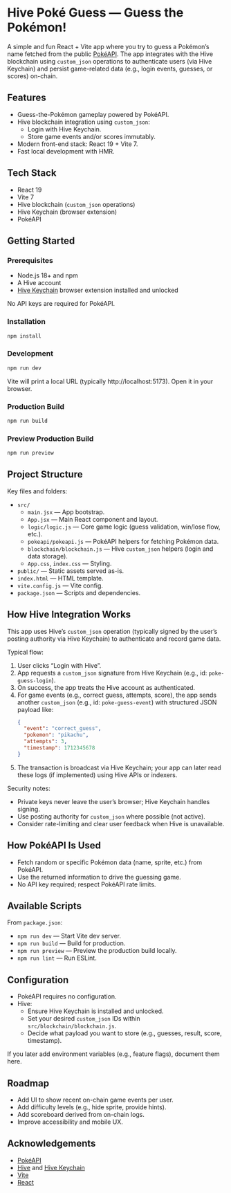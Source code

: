 # Hive Poké Guess — Guess the Pokémon!

A simple and fun React + Vite app where you try to guess a Pokémon’s name fetched from the public [PokéAPI](https://pokeapi.co/). The app integrates with the Hive blockchain using `custom_json` operations to authenticate users (via Hive Keychain) and persist game-related data (e.g., login events, guesses, or scores) on-chain.

## Features

- Guess-the-Pokémon gameplay powered by PokéAPI.
- Hive blockchain integration using `custom_json`:
  - Login with Hive Keychain.
  - Store game events and/or scores immutably.
- Modern front-end stack: React 19 + Vite 7.
- Fast local development with HMR.

## Tech Stack

- React 19
- Vite 7
- Hive blockchain (`custom_json` operations)
- Hive Keychain (browser extension)
- PokéAPI

## Getting Started

### Prerequisites

- Node.js 18+ and npm
- A Hive account
- [Hive Keychain](https://hive-keychain.com/) browser extension installed and unlocked

No API keys are required for PokéAPI.

### Installation

```bash
npm install
```

### Development

```bash
npm run dev
```

Vite will print a local URL (typically http://localhost:5173). Open it in your browser.

### Production Build

```bash
npm run build
```

### Preview Production Build

```bash
npm run preview
```

## Project Structure

Key files and folders:

- `src/`
  - `main.jsx` — App bootstrap.
  - `App.jsx` — Main React component and layout.
  - `logic/logic.js` — Core game logic (guess validation, win/lose flow, etc.).
  - `pokeapi/pokeapi.js` — PokéAPI helpers for fetching Pokémon data.
  - `blockchain/blockchain.js` — Hive `custom_json` helpers (login and data storage).
  - `App.css`, `index.css` — Styling.
- `public/` — Static assets served as-is.
- `index.html` — HTML template.
- `vite.config.js` — Vite config.
- `package.json` — Scripts and dependencies.

## How Hive Integration Works

This app uses Hive’s `custom_json` operation (typically signed by the user’s posting authority via Hive Keychain) to authenticate and record game data.

Typical flow:

1. User clicks “Login with Hive”.
2. App requests a `custom_json` signature from Hive Keychain (e.g., id: `poke-guess-login`).
3. On success, the app treats the Hive account as authenticated.
4. For game events (e.g., correct guess, attempts, score), the app sends another `custom_json` (e.g., id: `poke-guess-event`) with structured JSON payload like:
   ```json
   {
     "event": "correct_guess",
     "pokemon": "pikachu",
     "attempts": 3,
     "timestamp": 1712345678
   }
   ```
5. The transaction is broadcast via Hive Keychain; your app can later read these logs (if implemented) using Hive APIs or indexers.

Security notes:

- Private keys never leave the user’s browser; Hive Keychain handles signing.
- Use posting authority for `custom_json` where possible (not active).
- Consider rate-limiting and clear user feedback when Hive is unavailable.

## How PokéAPI Is Used

- Fetch random or specific Pokémon data (name, sprite, etc.) from PokéAPI.
- Use the returned information to drive the guessing game.
- No API key required; respect PokéAPI rate limits.

## Available Scripts

From `package.json`:

- `npm run dev` — Start Vite dev server.
- `npm run build` — Build for production.
- `npm run preview` — Preview the production build locally.
- `npm run lint` — Run ESLint.

## Configuration

- PokéAPI requires no configuration.
- Hive:
  - Ensure Hive Keychain is installed and unlocked.
  - Set your desired `custom_json` IDs within `src/blockchain/blockchain.js`.
  - Decide what payload you want to store (e.g., guesses, result, score, timestamp).

If you later add environment variables (e.g., feature flags), document them here.

## Roadmap

- Add UI to show recent on-chain game events per user.
- Add difficulty levels (e.g., hide sprite, provide hints).
- Add scoreboard derived from on-chain logs.
- Improve accessibility and mobile UX.

## Acknowledgements

- [PokéAPI](https://pokeapi.co/)
- [Hive](https://hive.io/) and [Hive Keychain](https://hive-keychain.com/)
- [Vite](https://vitejs.dev/)
- [React](https://react.dev/)
